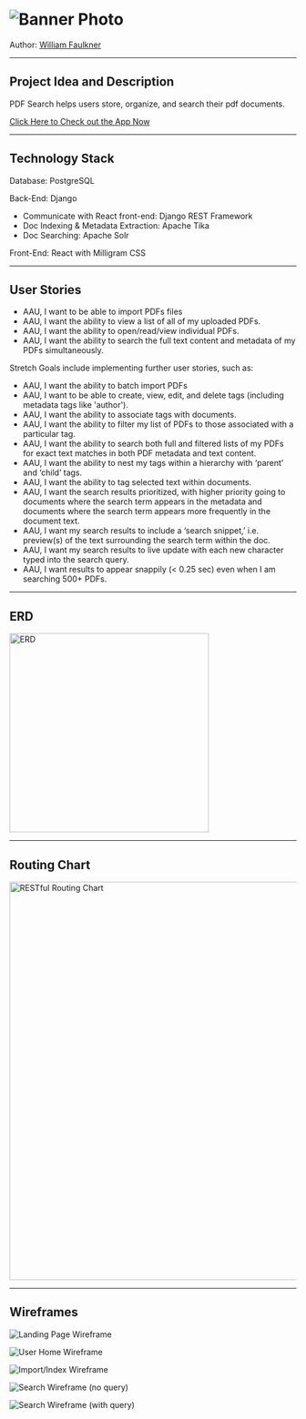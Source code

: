 # ![Banner Photo](./organize_cropped.jpg)

Author: [William Faulkner](https://github.com/wnfaulkner)

---
## **Project Idea and Description**

PDF Search helps users store, organize, and search their pdf documents.

[Click Here to Check out the App Now](https://www.duckduckgo.com/)

---
## **Technology Stack**

Database: PostgreSQL

Back-End: Django
- Communicate with React front-end: Django REST Framework
- Doc Indexing & Metadata Extraction: Apache Tika
- Doc Searching: Apache Solr

Front-End: React with Milligram CSS

---
## **User Stories**

- AAU, I want to be able to import PDFs files
- AAU, I want the ability to view a list of all of my uploaded PDFs.
- AAU, I want the ability to open/read/view individual PDFs.
- AAU, I want the ability to search the full text content and metadata of my PDFs simultaneously.


Stretch Goals include implementing further user stories, such as:
- AAU, I want the ability to batch import PDFs
- AAU, I want to be able to create, view, edit, and delete tags (including metadata tags like 'author').
- AAU, I want the ability to associate tags with documents.
- AAU, I want the ability to filter my list of PDFs to those associated with a particular tag.
- AAU, I want the ability to search both full and filtered lists of my PDFs for exact text matches in both PDF metadata and text content.
- AAU, I want the ability to nest my tags within a hierarchy with ‘parent’ and ‘child’ tags.
- AAU, I want the ability to tag selected text within documents.
- AAU, I want the search results prioritized, with higher priority going to documents where the search term appears in the metadata and documents where the search term appears more frequently in the document text.
- AAU, I want my search results to include a ‘search snippet,’ i.e. preview(s) of the text surrounding the search term within the doc.
- AAU, I want my search results to live update with each new character typed into the search query.
- AAU, I want results to appear snappily (< 0.25 sec) even when I am searching 500+ PDFs.

---
## **ERD**

<img src="./pdfsearch/public/images/ERD.png" alt="ERD" width="350"/>

---
## **Routing Chart**

<img src="./pdfsearch/public/images/RESTful Routing Chart.png" alt="RESTful Routing Chart" width="700"/>

---
## **Wireframes**

![Landing Page Wireframe](./pdfsearch/public/images/wireframes/Slide1.PNG)

![User Home Wireframe](./pdfsearch/public/images/wireframes/Slide2.PNG)

![Import/Index Wireframe](./pdfsearch/public/images/wireframes/Slide3.PNG)

![Search Wireframe (no query)](./pdfsearch/public/images/wireframes/Slide4.PNG)

![Search Wireframe (with query)](./pdfsearch/public/images/wireframes/Slide5.PNG)
